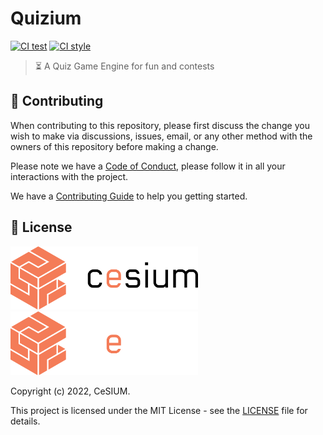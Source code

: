 [contributing]: CONTRIBUTING.md
[code_of_conduct]: CODE_OF_CONDUCT.md
[license]: LICENSE.txt

[ci-test-status]: https://github.com/cesium/quizium/actions/workflows/test.yml/badge.svg
[ci-test-workflow]: https://github.com/cesium/quizium/actions/workflows/test.yml
[ci-style-status]: https://github.com/cesium/quizium/actions/workflows/style.yml/badge.svg
[ci-style-workflow]: https://github.com/cesium/quizium/actions/workflows/style.yml

# Quizium

[![CI test][ci-test-status]][ci-test-workflow]
[![CI style][ci-style-status]][ci-style-workflow]

> ⏳ A Quiz Game Engine for fun and contests

## 🤝 Contributing

When contributing to this repository, please first discuss the change you wish
to make via discussions, issues, email, or any other method with the owners of this
repository before making a change.

Please note we have a [Code of Conduct](CODE_OF_CONDUCT.md), please follow it
in all your interactions with the project.

We have a [Contributing Guide][contributing] to help you getting started.

## 📝 License

<img src=".github/brand/cesium-DARK.svg#gh-light-mode-only" width="300">
<img src=".github/brand/cesium-LIGHT.svg#gh-dark-mode-only" width="300">

Copyright (c) 2022, CeSIUM.

This project is licensed under the MIT License - see the [LICENSE][license]
file for details.
